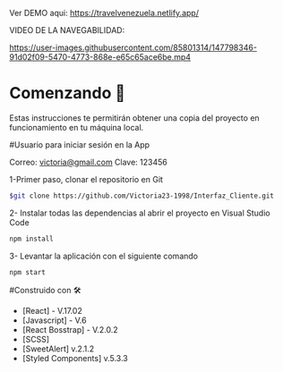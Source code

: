 Ver DEMO aqui: https://travelvenezuela.netlify.app/

VIDEO DE LA NAVEGABILIDAD:


https://user-images.githubusercontent.com/85801314/147798346-91d02f09-5470-4773-868e-e65c65ace6be.mp4


# Comenzando 🚀
Estas instrucciones te permitirán obtener una copia del proyecto en funcionamiento en tu máquina local.

#Usuario para iniciar sesión en la App

Correo: victoria@gmail.com
Clave: 123456

1-Primer paso, clonar el repositorio en Git
```sh
$git clone https://github.com/Victoria23-1998/Interfaz_Cliente.git
```
2- Instalar todas las dependencias al abrir el proyecto en Visual Studio Code

```sh
npm install
```
3- Levantar la aplicación con el siguiente comando

```sh
npm start
```
#Construido con 🛠️

- [React] - V.17.02
- [Javascript] - V.6
- [React Bosstrap] - V.2.0.2
- [SCSS] 
- [SweetAlert] v.2.1.2
- [Styled Components] v.5.3.3
